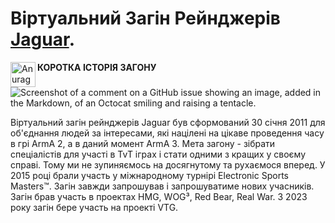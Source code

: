# Віртуальний Загін Рейнджерів [Jaguar](https://discord.gg/dkzn4H23KQ).

<a href="https://discord.gg/dkzn4H23KQ">
  <img align="left" alt="Anurag Hazra | Twitter" width="40px" src="https://raw.githubusercontent.com/anuraghazra/anuraghazra/master/assets/twitter.svg" />
</a>

 **КОРОТКА ІСТОРІЯ ЗАГОНУ**
![Screenshot of a comment on a GitHub issue showing an image, added in the Markdown, of an Octocat smiling and raising a tentacle.](https://cdn.discordapp.com/attachments/300584996178100224/1154079736457330738/jaguar.png?ex=66cdf382&is=66cca202&hm=87b9be7fd21c0b3d572e54a5feb73ddb159fa4c18ccf25fca9500f83e22b1ba5&)

Віртуальний загін рейнджерів Jaguar був сформований 30 січня 2011 для об'єднання людей за інтересами, які націлені на цікаве проведення часу в грі ArmA 2, а в даний момент ArmA 3. Мета загону - зібрати спеціалістів для участі в TvT іграх і стати одними з кращих у своєму справі. Тому ми не зупиняємось на досягнутому та рухаємося вперед. У 2015 році брали участь у міжнародному турнірі Electronic Sports Masters™. Загін завжди запрошував і запрошуватиме нових учасників. Загін брав участь в проектах HMG, WOG³, Red Bear, Real War. З 2023 року загін бере участь на проекті VTG.
